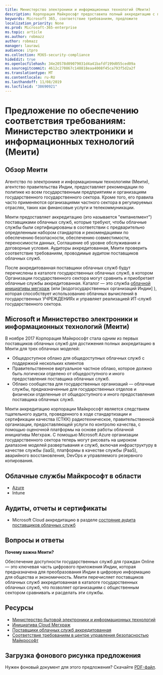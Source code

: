 ```yaml
---
title: Министерство электроники и информационных технологий (Меити)
description: Корпорация Майкрософт предоставила полный аккредитацию с помощью министерства электроники и информационных технологий в Индии.
keywords: Microsoft 365, соответствие требованиям, предложите
localization_priority: None
ms.prod: Microsoft-365-enterprise
ms.topic: article
ms.author: robmazz
author: robmazz
manager: laurawi
audience: itpro
ms.collection: M365-security-compliance
hideEdit: true
ms.openlocfilehash: 34e20578d09079031d4a41bafdf199d055ced09a
ms.sourcegitcommit: 4612c270867c148818eaa4008f45ca793f5d2a2f
ms.translationtype: MT
ms.contentlocale: ru-RU
ms.lasthandoff: 11/08/2019
ms.locfileid: "38690921"
---
```

# <a name="compliance-offering-ministry-of-electronics-and-information-technology-meity"></a>Предложение по обеспечению соответствия требованиям: Министерство электроники и информационных технологий (Меити)

## <a name="meity-overview"></a>Обзор Меити

Агентство по электронике и информационным технологиям (Меити), агентство правительства Индии, предоставляет рекомендации по политике ко всем государственным предприятиям и организациям государственного государственного сектора. Кроме того, его правила часто применяются организациями частного сектора в регулируемых отраслях, таких как финансовые услуги и телекоммуникации.

Меити предоставляет аккредитацию (это называется "емпанелмент") поставщиками облачных служб, которые требуют, чтобы облачные службы были сертифицированы в соответствии с предварительно определенным набором стандартов и рекомендациями по обеспечению безопасности, обеспечению совместимости, переносимости данных, Соглашение об уровне обслуживания и договорные условия. Аудиторы аккредитованная, Меити проверить соответствие требованиям, проводимые аудитом поставщиков облачных служб.

После аккредитованная поставщики облачных служб будут перечислены в каталоге государственных облачных служб, в котором Организации государственного сектора могут сравнить и приобретает облачные службы аккредитованная. Каталог — это служба [облачной инициативы мегхраж](https://meity.gov.in/content/gi-cloud-meghraj) (или \[водогосударственных организаций Индии\] ), которая способствует использованию облачных вычислений в государственных УЧРЕЖДЕНИЯх и управляет реализацией ИТ-служб государственного сектора.

## <a name="microsoft-and-ministry-of-electronics-and-information-technology-meity"></a>Microsoft и Министерство электроники и информационных технологий (Меити)

В ноябре 2017 Корпорация Майкрософт стала одним из первых поставщиков облачных служб для достижения полных аккредитацию в Меити для трех облачных моделей:

- Общедоступное облако для общедоступных облачных служб с поддержкой нескольких клиентов
- Правительственное виртуальное частное облако, которое должно быть логически отделено от общедоступного и иного предоставления поставщика облачных служб.
- Облако сообщества для государственных организаций — облачные службы, предназначенные для государственных отделов и физически отделенные от общедоступного и иного предоставления поставщика облачных служб.

Меити аккредитацию корпорации Майкрософт является следствием тщательного аудита, проведенного в ходе стандартизации и сертификации качества (СТКК) радиотехническое, правительственной организации, предоставляющей услуги по контролю качества, с помощью оценочной платформы на основе работы облачной инициативы Мегхраж. С помощью Microsoft Azure организации государственного сектора теперь могут рисовать на широком диапазоне моделей развертывания и служб, включая инфраструктуру в качестве службы (IaaS), платформы в качестве службы (PaaS), аварийного восстановления, DevOps и управляемого резервного копирования.

## <a name="microsoft-in-scope-cloud-services"></a>Облачные службы Майкрософт в области

- [Azure](https://aka.ms/AzureCompliance)
- Intune

## <a name="audits-reports-and-certificates"></a>Аудиты, отчеты и сертификаты

- Microsoft Cloud аккредитацию в разделе [состояние аудита поставщиков облачных служб](https://meity.gov.in/content/gi-cloud-meghraj)

## <a name="frequently-asked-questions"></a>Вопросы и ответы

**Почему важна Меити?**

Обеспечение доступности государственных служб для граждан Online — это ключевая часть цифрового приложения Индии, которая предназначена для преобразования Индии в цифровую информацию для общества и экономичность. Меити перечисляет поставщиков облачных служб аккредитованная в каталоге государственных облачных служб, что позволяет организациям с общественным сектором сравнивать и расделать эти службы.

## <a name="resources"></a>Ресурсы

- [Министерство бытовой электроники и информационных технологий](https://meity.gov.in/)
- [Инициатива Cloud Мегхраж](https://meity.gov.in/content/gi-cloud-meghraj)
- [Поставщики облачных служб аккредитованная](https://meity.gov.in/content/gi-cloud-meghraj)
- [Соответствие требованиям в центре управления безопасностью Майкрософт](https://www.microsoft.com/trust-center/compliance/compliance-overview)

## <a name="download-the-offering-backgrounder"></a>Загрузка фонового рисунка предложения

Нужен фоновый документ для этого предложения? Скачайте [PDF-файл](https://download.microsoft.com/download/E/8/B/E8B5BC95-2B66-4759-8BBE-31D2F641B3FD/MeitY-Compliance.pdf).
